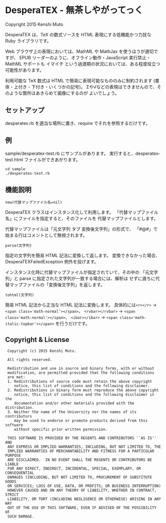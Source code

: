 # DesperaTEX - 無茶しやがってっく

Copyright 2015 Kenshi Muto

DesperaTEX は、TeX の数式ソースを HTML 表現にする低機能かつ力技な
Ruby ライブラリです。

Web ブラウザ上の表現においては、MathML や MathJax を使うほうが適切ですが、
EPUB リーダーのように、オフライン動作・JavaScript 実行禁止・MathML サポートも
イマイチ という過渡期の状況においては、ある程度役立つ可能性があります。

利用可能な TeX 数式は HTML で簡易に表現可能なもののみに制約されます
(書体・上付き・下付き・いくつかの記号)。
Σや√などの表現はできませんので、そのような箇所はあきらめて画像にするのが
よいでしょう。

## セットアップ

desperatex.rb を適当な場所に置き、require でそれを参照するだけです。

## 例
sample/desperatex-test.rb にサンプルがあります。
実行すると、desperatex-test.html ファイルができあがります。

```
cd sample
./desperatex-test.rb
```

## 機能説明
```
new(代替マップファイル名=nil)
```

DesperaTEX クラスはインスタンス化して利用します。
「代替マップファイル名」にファイルを指定すると、そのファイルを
代替マップファイルとします。

代替マップファイルは「元文字列 タブ 変換後文字列」の形式で、
「#@#」で始まる行はコメントとして無視されます。

```
parse(文字列)
```

指定の文字列を簡易 HTML 記法に変換して返します。
変換できなかった場合、DesperaTEXFailedException 例外を投げます。

インスタンス化時に代替マップファイルが指定されていて、その中の
「元文字列」と parse に指定された文字列が一致する場合には、解析は
せずに直ちに代替マップファイルの「変換後文字列」を返します。

```
tohtml(文字列)
```

簡易 HTML 記法から正当な HTML 記法に変換します。
具体的には```<r></r>``` → ```<span class='math-normal'></span>```、
```<rvbar></rvbar>``` → ```<span class='math-normal'></span>```、
```<ibar></ibar>``` → ```<span class='math-italic-topbar'></span>```
を行うだけです。

## Copyright & License
```
 Copyright (c) 2015 Kenshi Muto.
 
 All rights reserved.
 
 Redistribution and use in source and binary forms, with or without
 modification, are permitted provided that the following conditions
 are met:
 1. Redistributions of source code must retain the above copyright
    notice, this list of conditions and the following disclaimer.
 2. Redistributions in binary form must reproduce the above copyright
    notice, this list of conditions and the following disclaimer in the
    documentation and/or other materials provided with the distribution.
 3. Neither the name of the University nor the names of its contributors
    may be used to endorse or promote products derived from this software
    without specific prior written permission.
 
 THIS SOFTWARE IS PROVIDED BY THE REGENTS AND CONTRIBUTORS ``AS IS'' AND
 ANY EXPRESS OR IMPLIED WARRANTIES, INCLUDING, BUT NOT LIMITED TO, THE
 IMPLIED WARRANTIES OF MERCHANTABILITY AND FITNESS FOR A PARTICULAR PURPOSE
 ARE DISCLAIMED.  IN NO EVENT SHALL THE REGENTS OR CONTRIBUTORS BE LIABLE
 FOR ANY DIRECT, INDIRECT, INCIDENTAL, SPECIAL, EXEMPLARY, OR CONSEQUENTIAL
 DAMAGES (INCLUDING, BUT NOT LIMITED TO, PROCUREMENT OF SUBSTITUTE GOODS
 OR SERVICES; LOSS OF USE, DATA, OR PROFITS; OR BUSINESS INTERRUPTION)
 HOWEVER CAUSED AND ON ANY THEORY OF LIABILITY, WHETHER IN CONTRACT, STRICT
 LIABILITY, OR TORT (INCLUDING NEGLIGENCE OR OTHERWISE) ARISING IN ANY WAY
 OUT OF THE USE OF THIS SOFTWARE, EVEN IF ADVISED OF THE POSSIBILITY OF
 SUCH DAMAGE.
```
